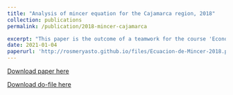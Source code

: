 ```yaml
---
title: "Analysis of mincer equation for the Cajamarca region, 2018"
collection: publications
permalink: /publication/2018-mincer-cajamarca

excerpt: "This paper is the outcome of a teamwork for the course 'Econometrics 1' in which mincer hypothesis is evaluated for several regions of Peru, so we focus on the region of Cajamarca. The data used in the econometric estimations were collected from the 2018 ENAHO. Among the main results is that Mincer equation is validated, as both education and experience have a positive impact on wage determination. In addition, the presence of a wage gap with respect to gender and place of residence (urban-rural) is confirmed, since men have an additional income of 38% over women's income and there is an increase in salary of 62.3% only for belonging to the urban area."
date: 2021-01-04
paperurl: 'http://rosmeryasto.github.io/files/Ecuacion-de-Mincer-2018.pdf'
---
```

[Download paper here](https://github.com/rosmeryasto/Econometrics_1/blob/main/Ecuacion-de-Mincer-2018.pdf)

[Download do-file here](https://github.com/rosmeryasto/Econometrics_1/blob/main/Ecuacion%20Mincer-Cajamarca.do)
